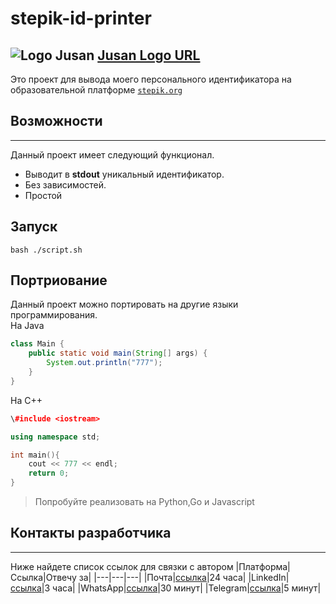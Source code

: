 # stepik-id-printer
![Logo Jusan](https://ucarecdn.com/02b8ff49-8f2b-4ce9-be84-7d4bdc6b9b67/)
[Jusan Logo URL](https://ucarecdn.com/02b8ff49-8f2b-4ce9-be84-7d4bdc6b9b67/)
---
Это проект для вывода моего персонального идентификатора на образовательной платформе [`stepik.org`](https://stepik.org) <br/>
## Возможности
---
Данный проект имеет следующий функционал. <br/>
- Выводит в **stdout** уникальный идентификатор. 
- Без зависимостей.
- Простой
## Запуск
`bash ./script.sh`
## Портриование
Данный проект можно портировать на другие языки программирования. <br/>
На Java
```Java
class Main {
    public static void main(String[] args) {
        System.out.println("777");
    }
}
```
На C++
```c++
\#include <iostream>

using namespace std;

int main(){
    cout << 777 << endl;
    return 0;
}
```
> Попробуйте реализовать на Python,Go и Javascript
## Контакты разработчика
---
Ниже найдете список ссылок для связки с автором
|Платформа|Ссылка|Отвечу за|
|---|---|---|
|Почта|[ссылка](https://github.com/zhubatkhanov)|24 часа|
|LinkedIn|[ссылка](https://github.com/zhubatkhanov)|3 часа|
|WhatsApp|[ссылка](https://github.com/zhubatkhanov)|30 минут|
|Telegram|[ссылка](https://github.com/zhubatkhanov)|5 минут|




